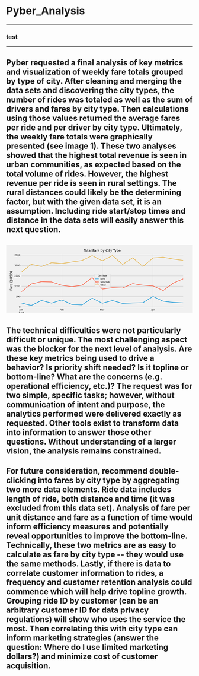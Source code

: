 # Pyber_Analysis
---
### test
--- 
Pyber requested a final analysis of key metrics and visualization of weekly fare totals grouped by type of city.  After cleaning and merging the data sets and discovering the city types, the number of rides was totaled as well as the sum of drivers and fares by city type.  Then calculations using those values returned the average fares per ride and per driver by city type.  Ultimately, the weekly fare totals were graphically presented (see image 1).  These two analyses showed that the highest total revenue is seen in urban communities, as expected based on the total volume of rides.  However, the highest revenue per ride is seen in rural settings.  The rural distances could likely be the determining factor, but with the given data set, it is an assumption.  Including ride start/stop times and distance in the data sets will easily answer this next question.
---
![TotalFarebyCityType](https://github.com/TrentBrunson/PyBer_Analysis/blob/master/analysis/Challenge_Chart.png)
---
The technical difficulties were not particularly difficult or unique.  The most challenging aspect was the blocker for the next level of analysis.  Are these key metrics being used to drive a behavior?  Is priority shift needed?  Is it topline or bottom-line?  What are the concerns (e.g. operational efficiency, etc.)?  The request was for two simple, specific tasks; however, without communication of intent and purpose, the analytics performed were delivered exactly as requested.  Other tools exist to transform data into information to answer those other questions.  Without understanding of a larger vision, the analysis remains constrained.
---
For future consideration, recommend double-clicking into fares by city type by aggregating two more data elements.  Ride data includes length of ride, both distance and time (it was excluded from this data set).  Analysis of fare per unit distance and fare as a function of time would inform efficiency measures and potentially reveal opportunities to improve the bottom-line.  Technically, these two metrics are as easy to calculate as fare by city type -- they would use the same methods.  Lastly, if there is data to correlate customer information to rides, a frequency and customer retention analysis could commence which will help drive topline growth.  Grouping ride ID by customer (can be an arbitrary customer ID for data privacy regulations) will show who uses the service the most.  Then correlating this with city type can inform marketing strategies (answer the question: Where do I use limited marketing dollars?) and minimize cost of customer acquisition.
---


